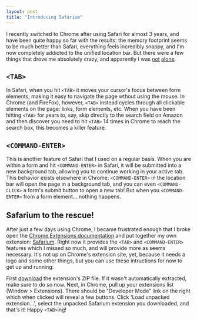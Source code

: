 ```yaml
---
layout: post
title: "Introducing Safarium"
---
```


I recently switched to Chrome after using Safari for almost 3 years, and have been quite happy so far with the results: the memory footprint seems to be much better than Safari, everything feels incredibly snappy, and I'm now completely addicted to the unified location bar. But there were a few things that drove me absolutely crazy, and apparently I was <a href="http://www.google.com/search?q=chrome+tab+form+elements" target="_blank">not</a> <a href="http://www.google.com/search?q=chrome+command+enter" target="_blank">alone</a>.

## <code>&lt;TAB&gt;</code>
In Safari, when you hit <code>&lt;TAB&gt;</code> it moves your cursor's focus between form elements, making it easy to navigate the page wthout using the mouse. In Chrome (and FireFox), however, <code>&lt;TAB&gt;</code> instead cycles through all clickable elements on the page: links, form elements, etc. When you have been hitting <code>&lt;TAB&gt;</code> for years to, say, skip directly to the search field on Amazon and then discover you need to hit <code>&lt;TAB&gt;</code> 14 times in Chrome to reach the search box, this becomes a killer feature.

## <code>&lt;COMMAND-ENTER&gt;</code>
This is another feature of Safari that I used on a regular basis. When you are within a form and hit <code>&lt;COMMAND-ENTER&gt;</code> in Safari, it will be submitted into a new background tab, allowing you to continue working in your active tab. This behavior exists elsewhere in Chrome: <code>&lt;COMMAND-ENTER&gt;</code> in the location bar will open the page in a background tab, and you can even <code>&lt;COMMAND-CLICK&gt;</code> a form's submit button to open a new tab! But when you <code>&lt;COMMAND-ENTER&gt;</code> from a form element... nothing happens.

## Safarium to the rescue!
After just a few days using Chrome, I became frustrated enough that I broke open the <a href="http://code.google.com/chrome/extensions/index.html">Chrome Extensions documentation</a> and put together my own extension: <a href="http://github.com/bernerdschaefer/safarium">Safarium</a>. Right now it provides the <code>&lt;TAB&gt;</code> and <code>&lt;COMMAND-ENTER&gt;</code> features which I missed so much, and will provide more as seems necessary. It's not up on Chrome's extension site, yet, because it needs a logo and some other things, but you can use these intructions for now to get up and running:

First <a href="http://github.com/bernerdschaefer/safarium/zipball/master">download</a> the extension's ZIP file. If it wasn't automatically extracted, make sure to do so now. Next, in Chrome, pull up your extensions list (Window &gt; Extensions). There should be "Developer Mode" link on the right which when clicked will reveal a few buttons. Click 'Load unpacked extension...', select the unpacked Safarium extension you downloaded, and that's it! Happy <code>&lt;TAB&gt;</code>ing!
